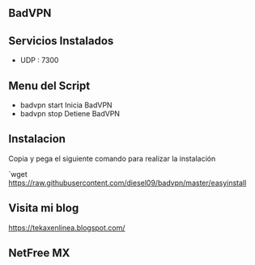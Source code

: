 ## BadVPN

## Servicios Instalados ##

- UDP  : 7300

## Menu del Script ##

- badvpn start       Inicia BadVPN
- badvpn stop        Detiene BadVPN

## Instalacion ##

Copia y pega el siguiente comando para realizar la instalación

`wget https://raw.githubusercontent.com/diesel09/badvpn/master/easyinstall

## Visita mi blog ##

https://tekaxenlinea.blogspot.com/

## NetFree MX ##
